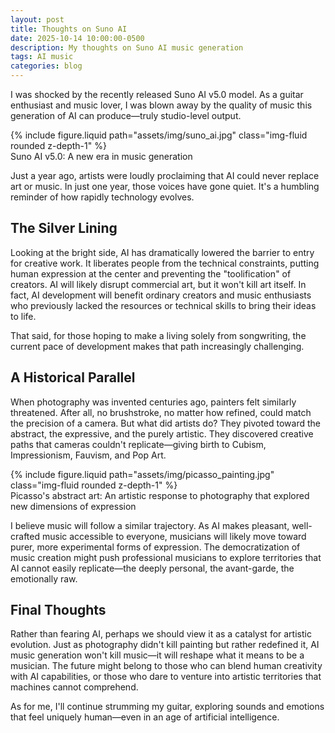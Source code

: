 ```yaml
---
layout: post
title: Thoughts on Suno AI
date: 2025-10-14 10:00:00-0500
description: My thoughts on Suno AI music generation
tags: AI music
categories: blog
---
```

I was shocked by the recently released Suno AI v5.0 model. As a guitar enthusiast and music lover, I was blown away by the quality of music this generation of AI can produce—truly studio-level output.

<div class="row mt-3">
    <div class="col-sm mt-3 mt-md-0">
        {% include figure.liquid path="assets/img/suno_ai.jpg" class="img-fluid rounded z-depth-1" %}
    </div>
</div>
<div class="caption">
    Suno AI v5.0: A new era in music generation
</div>

Just a year ago, artists were loudly proclaiming that AI could never replace art or music. In just one year, those voices have gone quiet. It's a humbling reminder of how rapidly technology evolves.

## The Silver Lining

Looking at the bright side, AI has dramatically lowered the barrier to entry for creative work. It liberates people from the technical constraints, putting human expression at the center and preventing the "toolification" of creators. AI will likely disrupt commercial art, but it won't kill art itself. In fact, AI development will benefit ordinary creators and music enthusiasts who previously lacked the resources or technical skills to bring their ideas to life.

That said, for those hoping to make a living solely from songwriting, the current pace of development makes that path increasingly challenging.

## A Historical Parallel

When photography was invented centuries ago, painters felt similarly threatened. After all, no brushstroke, no matter how refined, could match the precision of a camera. But what did artists do? They pivoted toward the abstract, the expressive, and the purely artistic. They discovered creative paths that cameras couldn't replicate—giving birth to Cubism, Impressionism, Fauvism, and Pop Art.

<div class="row mt-3">
    <div class="col-sm mt-3 mt-md-0">
        {% include figure.liquid path="assets/img/picasso_painting.jpg" class="img-fluid rounded z-depth-1" %}
    </div>
</div>
<div class="caption">
    Picasso's abstract art: An artistic response to photography that explored new dimensions of expression
</div>

I believe music will follow a similar trajectory. As AI makes pleasant, well-crafted music accessible to everyone, musicians will likely move toward purer, more experimental forms of expression. The democratization of music creation might push professional musicians to explore territories that AI cannot easily replicate—the deeply personal, the avant-garde, the emotionally raw.

## Final Thoughts

Rather than fearing AI, perhaps we should view it as a catalyst for artistic evolution. Just as photography didn't kill painting but rather redefined it, AI music generation won't kill music—it will reshape what it means to be a musician. The future might belong to those who can blend human creativity with AI capabilities, or those who dare to venture into artistic territories that machines cannot comprehend.

As for me, I'll continue strumming my guitar, exploring sounds and emotions that feel uniquely human—even in an age of artificial intelligence.
